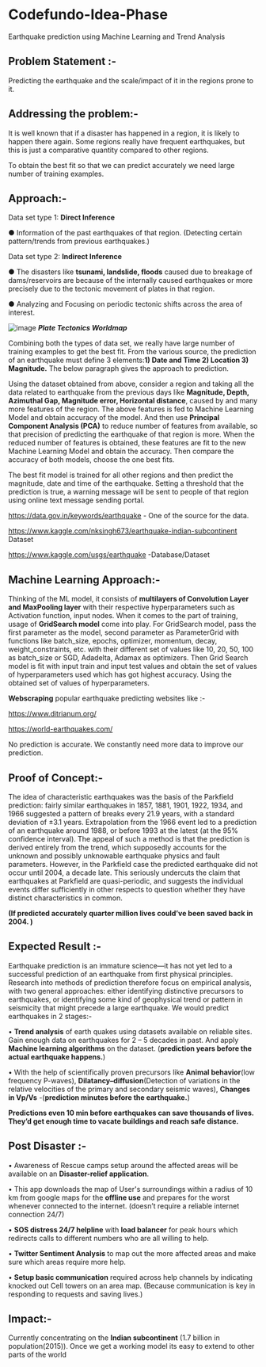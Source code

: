 # Codefundo-Idea-Phase
Earthquake prediction using Machine Learning and Trend Analysis

## Problem Statement :-
Predicting the earthquake and the scale/impact of it in the regions prone to it. 

## Addressing the problem:- 
It is well known that if a disaster has happened in a region, it is likely to happen there again. Some regions really have frequent earthquakes, but this is just a comparative quantity compared to other regions. 

To obtain the best fit so that we can predict accurately we need large number of training examples. 

## Approach:- 
Data set type 1: **Direct Inference**

● Information of the past earthquakes of that region.  (Detecting certain pattern/trends from previous earthquakes.)

Data set type 2: **Indirect Inference**

● The disasters like **tsunami, landslide, floods** caused due to breakage of dams/reservoirs are because of the internally caused earthquakes or more precisely due to the tectonic movement of plates in that region.

● Analyzing and Focusing on periodic tectonic shifts across the area of interest.

![image](https://user-images.githubusercontent.com/29069343/46875708-0f11bf80-ce5a-11e8-8cd5-84f4f297f7db.png)
                                        ***Plate Tectonics Worldmap***
                                        

Combining both the types of data set, we really have large number of training examples to get the best fit. 
From the various source, the prediction of an earthquake must define 3 elements:**1) Date and Time 2) Location 3) Magnitude.** The below paragraph gives the approach to prediction.

 Using the dataset obtained from above, consider a region and taking all the data related to earthquake from the previous days like **Magnitude, Depth, Azimuthal Gap, Magnitude error, Horizontal distance**, caused by and many more features of the region. The above features is fed to Machine Learning Model and obtain accuracy of the model. And then use **Principal Component Analysis (PCA)** to reduce number of features from available, so that precision of predicting the earthquake of that region is more. When the reduced number of features is obtained, these features are fit to the new Machine Learning Model and obtain the accuracy. Then compare the accuracy of both models, choose the one best fits.
 
 The best fit model is trained for all other regions and then predict the magnitude, date and time of the earthquake. Setting a threshold that the prediction is true, a warning message will be sent to people of that region using online text message sending portal.
 
 
https://data.gov.in/keywords/earthquake  - One of the source for the data.

https://www.kaggle.com/nksingh673/earthquake-indian-subcontinent Dataset 

https://www.kaggle.com/usgs/earthquake -Database/Dataset

## Machine Learning Approach:-
Thinking of the ML model, it consists of **multilayers of Convolution Layer and MaxPooling layer** with their respective hyperparameters such as Activation function, input nodes. 
When it comes to the part of training, usage of **GridSearch model** come into play. 
For GridSearch model, pass the first parameter as the model, second parameter as ParameterGrid with functions like batch_size, epochs, optimizer, momentum, decay, weight_constraints, etc. with their different set of values like 10, 20, 50, 100 as batch_size or SGD, Adadelta, Adamax as optimizers. 
Then Grid Search model is fit with input train and input test values and obtain the set of values of hyperparameters used which has got highest accuracy. Using the obtained set of values of hyperparameters.

**Webscraping** popular earthquake predicting websites like :-

https://www.ditrianum.org/

https://world-earthquakes.com/

No prediction is accurate. We constantly need more data to improve our prediction.

## Proof of Concept:-

The idea of characteristic earthquakes was the basis of the Parkfield prediction: fairly similar earthquakes in 1857, 1881, 1901, 1922, 1934, and 1966 suggested a pattern of breaks every 21.9 years, with a standard deviation of ±3.1 years. Extrapolation from the 1966 event led to a prediction of an earthquake around 1988, or before 1993 at the latest (at the 95% confidence interval). The appeal of such a method is that the prediction is derived entirely from the trend, which supposedly accounts for the unknown and possibly unknowable earthquake physics and fault parameters. However, in the Parkfield case the predicted earthquake did not occur until 2004, a decade late. This seriously undercuts the claim that earthquakes at Parkfield are quasi-periodic, and suggests the individual events differ sufficiently in other respects to question whether they have distinct characteristics in common. 

**(If predicted accurately quarter million lives could’ve been saved back in 2004. )**


## Expected Result :-

Earthquake prediction is an immature science—it has not yet led to a successful prediction of an earthquake from first physical principles. Research into methods of prediction therefore focus on empirical analysis, with two general approaches: either identifying distinctive precursors to earthquakes, or identifying some kind of geophysical trend or pattern in seismicity that might precede a large earthquake.
We would predict earthquakes in 2 stages:-

•	**Trend analysis** of earth quakes using datasets available on reliable sites. Gain enough data on earthquakes for 2 – 5 decades in past. And apply **Machine learning algorithms** on the dataset. (**prediction years before the actual earthquake happens.**)

•	With the help of scientifically proven precursors like **Animal behavior**(low frequency P-waves), **Dilatancy–diffusion**(Detection of variations in the relative velocities of the primary and secondary seismic waves), **Changes in Vp/Vs** -(**prediction minutes before the earthquake.**)

**Predictions even 10 min before earthquakes can save thousands of lives. They’d get enough time to vacate buildings and reach safe distance.**


## Post Disaster :-

•	Awareness of Rescue camps setup around the affected areas will be available on an **Disaster-relief application**.

•	This app downloads the map of User's surroundings within a radius of 10 km from google maps for the **offline use** and prepares for the worst whenever connected to the internet. (doesn’t require a reliable internet connection 24/7)

•	**SOS distress 24/7 helpline** with **load balancer** for peak hours which redirects calls to different numbers who are all willing to help.

•	**Twitter Sentiment Analysis** to map out the more affected areas and make sure which areas require more help.

•	**Setup basic communication** required across help channels by indicating knocked out Cell towers on an area map. (Because communication is key in responding to requests and saving lives.)

## Impact:-

Currently concentrating on the **Indian subcontinent** (1.7 billion in population(2015)).
Once we get a working model its easy to extend to other parts of the world
